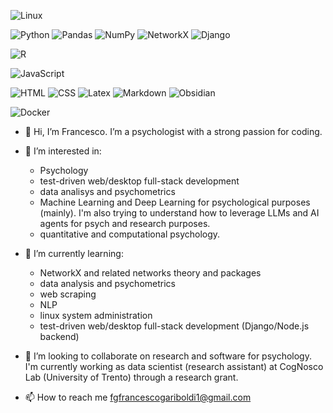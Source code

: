 <p>
  <img alt="Linux" src="https://img.shields.io/badge/Linux-0d1117?logo=linux&logoColor=linux&style=for-the-badge" />
</p>
<p>
  <img alt="Python" src="https://img.shields.io/badge/Python-0d1117?logo=python&logoColor=python&style=for-the-badge" />
  <img alt="Pandas" src="https://img.shields.io/badge/Pandas-0d1117?logo=pandas&logoColor=pandas&style=for-the-badge" />
  <img alt="NumPy" src="https://img.shields.io/badge/NumPy-0d1117?logo=numpy&logoColor=numpy&style=for-the-badge" />
  <img alt="NetworkX" src="https://img.shields.io/badge/NetworkX-0d1117?logo=&logoColor=red&style=for-the-badge" />
  <img alt="Django" src="https://img.shields.io/badge/Django-0d1117?logo=django&logoColor=django&style=for-the-badge" />
</p>
<p>
  <img alt="R" src="https://img.shields.io/badge/R-0d1117?logo=r&logoColor=r&style=for-the-badge" />
</p>
<p>
  <img alt="JavaScript" src="https://img.shields.io/badge/JavaScript-0d1117?logo=javascript&logoColor=javascript&style=for-the-badge" />
</p>
<p>
    <img alt="HTML" src="https://img.shields.io/badge/HTML-0d1117?logo=html&logoColor=html&style=for-the-badge" />
    <img alt="CSS" src="https://img.shields.io/badge/CSS-0d1117?logo=css&logoColor=css&style=for-the-badge" />
    <img alt="Latex" src="https://img.shields.io/badge/Latex-0d1117?logo=latex&logoColor=latex&style=for-the-badge" />
    <img alt="Markdown" src="https://img.shields.io/badge/Markdown-0d1117?logo=markdown&logoColor=markdown&style=for-the-badge" />
    <img alt="Obsidian" src="https://img.shields.io/badge/Obsidian-0d1117?logo=obsidian&logoColor=obsidian&style=for-the-badge" />
</p>
<p>
  <img alt="Docker" src="https://img.shields.io/badge/Docker-0d1117?logo=docker&logoColor=docker&style=for-the-badge" />
</p>

- 👋 Hi, I’m Francesco. I’m a psychologist with a strong passion for coding.
- 👀 I’m interested in:
    - Psychology
    - test-driven web/desktop full-stack development
    - data analisys and psychometrics
    - Machine Learning and Deep Learning for psychological purposes (mainly). I'm also trying to understand how to leverage LLMs and AI agents for psych and research purposes.
    - quantitative and computational psychology.

- 🌱 I’m currently learning:
    - NetworkX and related networks theory and packages
    - data analysis and psychometrics
    - web scraping
    - NLP
    - linux system administration
    - test-driven web/desktop full-stack development (Django/Node.js backend)
- 💞️ I’m looking to collaborate on research and software for psychology. I'm currently working as data scientist (research assistant) at CogNosco Lab (University of Trento) through a research grant.

- 📫 How to reach me fgfrancescogariboldi1@gmail.com

<!---
Franaz96/Franaz96 is a ✨ special ✨ repository because its `README.md` (this file) appears on your GitHub profile.
You can click the Preview link to take a look at your changes.
--->
